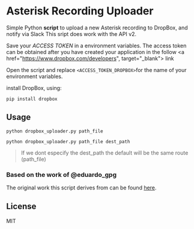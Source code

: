 # Asterisk Recording Uploader

Simple Python __script__ to upload a new Asterisk recording to DropBox, and notify via Slack
This sript does work with the API v2.

Save your _ACCESS TOKEN_ in a environment variables. The access token can be obtained after you have created your application in the follow <a href="https://www.dropbox.com/developers", target="_blank"> link </a>

Open the script and replace ```<ACCESS_TOKEN_DROPBOX>```for the name of your environment variables.

install DropBox, using:

```
pip install dropbox
```

## Usage

```
python dropbox_uploader.py path_file
```

```
python dropbox_uploader.py path_file dest_path
```

> If we dont especify the dest_path the default will be the same route (path_file)

### Based on the work of @eduardo_gpg

The original work this script derives from can be found <a href="https://github.com/eduardogpg/dropbox_uploader">here</a>.

License
----

MIT
